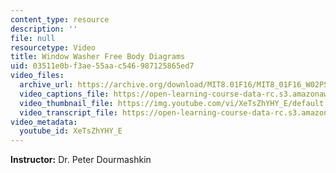 ```yaml
---
content_type: resource
description: ''
file: null
resourcetype: Video
title: Window Washer Free Body Diagrams
uid: 03511e0b-f3ae-55aa-c546-987125865ed7
video_files:
  archive_url: https://archive.org/download/MIT8.01F16/MIT8_01F16_W02PS01v03_1_360p.mp4
  video_captions_file: https://open-learning-course-data-rc.s3.amazonaws.com/8-01sc-classical-mechanics-fall-2016/4841e142f1dc52b7a20936378e6baf84_XeTsZhYHY_E.vtt
  video_thumbnail_file: https://img.youtube.com/vi/XeTsZhYHY_E/default.jpg
  video_transcript_file: https://open-learning-course-data-rc.s3.amazonaws.com/8-01sc-classical-mechanics-fall-2016/08ce7ff424ada7f63870dcdf95d25dcd_XeTsZhYHY_E.pdf
video_metadata:
  youtube_id: XeTsZhYHY_E
---
```


**Instructor:** Dr. Peter Dourmashkin